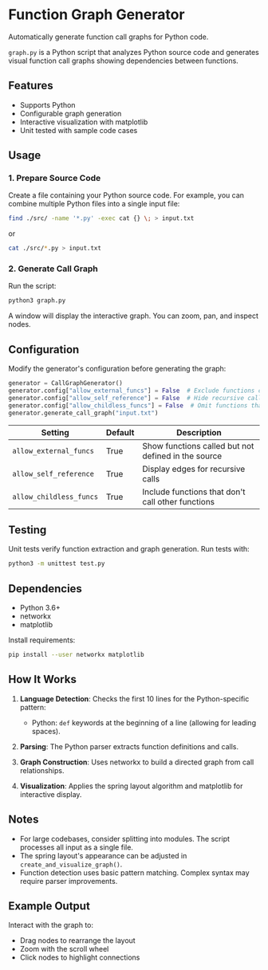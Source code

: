 # Function Graph Generator

Automatically generate function call graphs for Python code.

`graph.py` is a Python script that analyzes Python source code and generates visual function call graphs showing dependencies between functions.

## Features

- Supports Python
- Configurable graph generation
- Interactive visualization with matplotlib
- Unit tested with sample code cases

## Usage

### 1. Prepare Source Code
Create a file containing your Python source code. For example, you can combine multiple Python files into a single input file:

```bash
find ./src/ -name '*.py' -exec cat {} \; > input.txt
```
or
```bash
cat ./src/*.py > input.txt
```

### 2. Generate Call Graph
Run the script:
```bash
python3 graph.py
```

A window will display the interactive graph. You can zoom, pan, and inspect nodes.

## Configuration

Modify the generator's configuration before generating the graph:
```python
generator = CallGraphGenerator()
generator.config["allow_external_funcs"] = False  # Exclude functions called but not defined in the source
generator.config["allow_self_reference"] = False  # Hide recursive calls
generator.config["allow_childless_funcs"] = False  # Omit functions that do not call other functions
generator.generate_call_graph("input.txt")
```

| Setting                | Default | Description                                                                    |
|------------------------|---------|--------------------------------------------------------------------------------|
| `allow_external_funcs` | True    | Show functions called but not defined in the source                            |
| `allow_self_reference` | True    | Display edges for recursive calls                                              |
| `allow_childless_funcs`| True    | Include functions that don't call other functions                              |

## Testing

Unit tests verify function extraction and graph generation. Run tests with:
```bash
python3 -m unittest test.py
```

## Dependencies

- Python 3.6+
- networkx
- matplotlib

Install requirements:
```bash
pip install --user networkx matplotlib
```

## How It Works

1. **Language Detection**: Checks the first 10 lines for the Python-specific pattern:
   - Python: `def` keywords at the beginning of a line (allowing for leading spaces).

2. **Parsing**: The Python parser extracts function definitions and calls.

3. **Graph Construction**: Uses networkx to build a directed graph from call relationships.

4. **Visualization**: Applies the spring layout algorithm and matplotlib for interactive display.

## Notes

- For large codebases, consider splitting into modules. The script processes all input as a single file.
- The spring layout's appearance can be adjusted in `create_and_visualize_graph()`.
- Function detection uses basic pattern matching. Complex syntax may require parser improvements.

## Example Output

Interact with the graph to:
- Drag nodes to rearrange the layout
- Zoom with the scroll wheel
- Click nodes to highlight connections